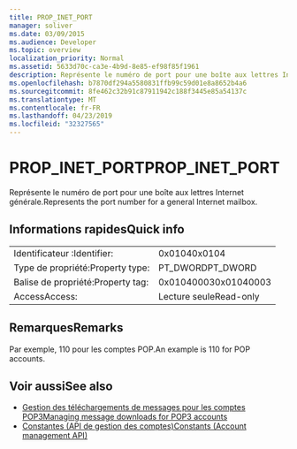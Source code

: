 ```yaml
---
title: PROP_INET_PORT
manager: soliver
ms.date: 03/09/2015
ms.audience: Developer
ms.topic: overview
localization_priority: Normal
ms.assetid: 5633d70c-ca3e-4b9d-8e85-ef98f85f1961
description: Représente le numéro de port pour une boîte aux lettres Internet générale.
ms.openlocfilehash: b7870df294a5580831ffb99c59d01e8a8652b4a6
ms.sourcegitcommit: 8fe462c32b91c87911942c188f3445e85a54137c
ms.translationtype: MT
ms.contentlocale: fr-FR
ms.lasthandoff: 04/23/2019
ms.locfileid: "32327565"
---
```

# <a name="propinetport"></a><span data-ttu-id="229d5-103">PROP_INET_PORT</span><span class="sxs-lookup"><span data-stu-id="229d5-103">PROP_INET_PORT</span></span>

<span data-ttu-id="229d5-104">Représente le numéro de port pour une boîte aux lettres Internet générale.</span><span class="sxs-lookup"><span data-stu-id="229d5-104">Represents the port number for a general Internet mailbox.</span></span>
  
## <a name="quick-info"></a><span data-ttu-id="229d5-105">Informations rapides</span><span class="sxs-lookup"><span data-stu-id="229d5-105">Quick info</span></span>

|||
|:-----|:-----|
|<span data-ttu-id="229d5-106">Identificateur :</span><span class="sxs-lookup"><span data-stu-id="229d5-106">Identifier:</span></span>  <br/> |<span data-ttu-id="229d5-107">0x0104</span><span class="sxs-lookup"><span data-stu-id="229d5-107">0x0104</span></span>  <br/> |
|<span data-ttu-id="229d5-108">Type de propriété:</span><span class="sxs-lookup"><span data-stu-id="229d5-108">Property type:</span></span>  <br/> |<span data-ttu-id="229d5-109">PT_DWORD</span><span class="sxs-lookup"><span data-stu-id="229d5-109">PT_DWORD</span></span>  <br/> |
|<span data-ttu-id="229d5-110">Balise de propriété:</span><span class="sxs-lookup"><span data-stu-id="229d5-110">Property tag:</span></span>  <br/> |<span data-ttu-id="229d5-111">0x01040003</span><span class="sxs-lookup"><span data-stu-id="229d5-111">0x01040003</span></span>  <br/> |
|<span data-ttu-id="229d5-112">Access</span><span class="sxs-lookup"><span data-stu-id="229d5-112">Access:</span></span>  <br/> |<span data-ttu-id="229d5-113">Lecture seule</span><span class="sxs-lookup"><span data-stu-id="229d5-113">Read-only</span></span>  <br/> |
   
## <a name="remarks"></a><span data-ttu-id="229d5-114">Remarques</span><span class="sxs-lookup"><span data-stu-id="229d5-114">Remarks</span></span>

<span data-ttu-id="229d5-115">Par exemple, 110 pour les comptes POP.</span><span class="sxs-lookup"><span data-stu-id="229d5-115">An example is 110 for POP accounts.</span></span>
  
## <a name="see-also"></a><span data-ttu-id="229d5-116">Voir aussi</span><span class="sxs-lookup"><span data-stu-id="229d5-116">See also</span></span>

- [<span data-ttu-id="229d5-117">Gestion des téléchargements de messages pour les comptes POP3</span><span class="sxs-lookup"><span data-stu-id="229d5-117">Managing message downloads for POP3 accounts</span></span>](managing-message-downloads-for-pop3-accounts.md) 
- [<span data-ttu-id="229d5-118">Constantes (API de gestion des comptes)</span><span class="sxs-lookup"><span data-stu-id="229d5-118">Constants (Account management API)</span></span>](constants-account-management-api.md)

